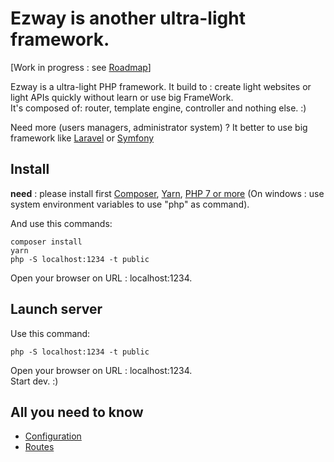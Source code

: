 # Ezway is another ultra-light framework.

[Work in progress :  see [Roadmap](docs/ROADMAP.md)]

Ezway is a ultra-light PHP framework. It build to : create light websites or light APIs quickly without learn or use big FrameWork.  
It's composed of: router, template engine, controller and nothing else. :)   
   
Need more (users managers, administrator system) ?  It better to use big framework like [Laravel](https://laravel.com) or [Symfony](https://symfony.com) 

## Install

**need** : please install first [Composer](https://getcomposer.org), [Yarn](https://yarnpkg.com/fr/), [PHP 7 or more](http://php.net) (On windows : use system environment variables to use "php" as command).  


And use this commands:
```
composer install 
yarn 
php -S localhost:1234 -t public
```

Open your browser on URL : localhost:1234. 

## Launch server

Use this command:
```
php -S localhost:1234 -t public
```

Open your browser on URL : localhost:1234.   
Start dev. :) 

## All you need to know

-   [Configuration](docs/CONFIG.md)
-   [Routes](docs/ROUTER.md)   




